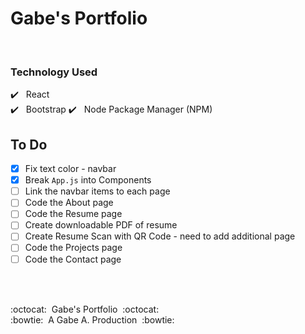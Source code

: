 # Gabe's Portfolio

<br />

### Technology Used

:heavy_check_mark:&nbsp;&nbsp; React <br />
:heavy_check_mark:&nbsp;&nbsp; Bootstrap
:heavy_check_mark:&nbsp;&nbsp; Node Package Manager (NPM)

## To Do

- [x] Fix text color - navbar
- [x] Break `App.js` into Components
- [ ] Link the navbar items to each page
- [ ] Code the About page
- [ ] Code the Resume page
- [ ] Create downloadable PDF of resume
- [ ] Create Resume Scan with QR Code - need to add additional page
- [ ] Code the Projects page
- [ ] Code the Contact page

<br/>
<br/>

:octocat:&nbsp;&nbsp;Gabe's Portfolio&nbsp;&nbsp;:octocat: <br/>
:bowtie:&nbsp;&nbsp;A Gabe A. Production&nbsp;&nbsp;:bowtie:
